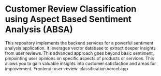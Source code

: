 # Customer Review Classification using Aspect Based Sentiment Analysis (ABSA)

This repository implements the backend services for a powerful sentiment analysis application. It leverages vector database to extract deeper insights from user reviews. This advanced approach goes beyond basic sentiment, pinpointing user opinions on specific aspects of products or services. This allows you to gain valuable insights into customer satisfaction and areas for improvement.
Frontend: user-review-classification.vercel.app

